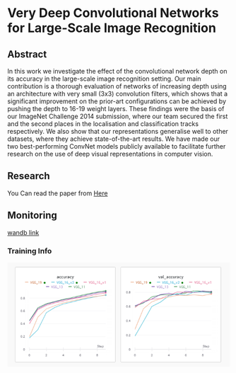 # Very Deep Convolutional Networks for Large-Scale Image Recognition

## Abstract
In this work we investigate the effect of the convolutional network depth on its accuracy in the large-scale image recognition setting. Our main contribution is a thorough evaluation of networks of increasing depth using an architecture with very small (3x3) convolution filters, which shows that a significant improvement on the prior-art configurations can be achieved by pushing the depth to 16-19 weight layers. These findings were the basis of our ImageNet Challenge 2014 submission, where our team secured the first and the second places in the localisation and classification tracks respectively. We also show that our representations generalise well to other datasets, where they achieve state-of-the-art results. We have made our two best-performing ConvNet models publicly available to facilitate further research on the use of deep visual representations in computer vision.

## Research 
You Can read the paper from [Here](https://arxiv.org/abs/1409.1556)

## Monitoring 
[wandb link](https://wandb.ai/manar/vgg?workspace=user-manar)

### Training Info
<p align="center">
    <img src="https://github.com/Manar-21/Research-Paper/blob/main/2.%20VggNet/acc%20%26%20val_acc.PNG" width="900"\>
</p>

